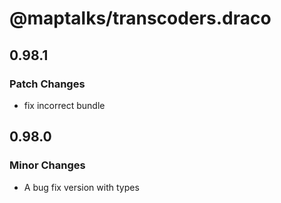 # @maptalks/transcoders.draco

## 0.98.1

### Patch Changes

- fix incorrect bundle

## 0.98.0

### Minor Changes

- A bug fix version with types
